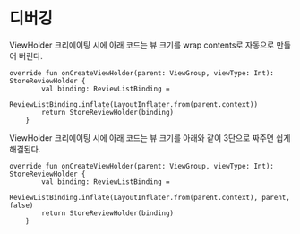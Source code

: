# 디버깅

ViewHolder 크리에이팅 시에 아래 코드는 뷰 크기를 wrap contents로 자동으로 만들어 버린다.

```
override fun onCreateViewHolder(parent: ViewGroup, viewType: Int): StoreReviewHolder {
        val binding: ReviewListBinding =
            ReviewListBinding.inflate(LayoutInflater.from(parent.context))
        return StoreReviewHolder(binding)
    }
```

ViewHolder 크리에이팅 시에 아래 코드는 뷰 크기를 아래와 같이 3단으로 짜주면 쉽게 해결된다.

```
override fun onCreateViewHolder(parent: ViewGroup, viewType: Int): StoreReviewHolder {
        val binding: ReviewListBinding =
            ReviewListBinding.inflate(LayoutInflater.from(parent.context), parent, false)
        return StoreReviewHolder(binding)
    }

```
